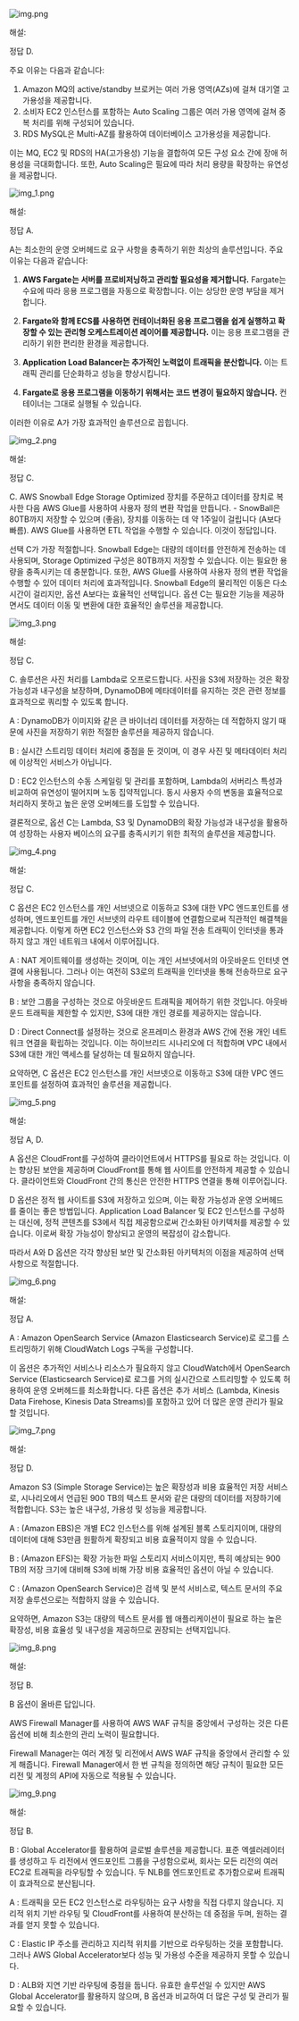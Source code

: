 ![img.png](images/13일차/img.png)

해설:

정답 D.

주요 이유는 다음과 같습니다:

1. Amazon MQ의 active/standby 브로커는 여러 가용 영역(AZs)에 걸쳐 대기열 고가용성을 제공합니다.
2. 소비자 EC2 인스턴스를 포함하는 Auto Scaling 그룹은 여러 가용 영역에 걸쳐 중복 처리를 위해 구성되어 있습니다.
3. RDS MySQL은 Multi-AZ를 활용하여 데이터베이스 고가용성을 제공합니다.

이는 MQ, EC2 및 RDS의 HA(고가용성) 기능을 결합하여 모든 구성 요소 간에 장애 허용성을 극대화합니다. 또한, Auto Scaling은 필요에 따라 처리 용량을 확장하는 유연성을 제공합니다.

![img_1.png](images/13일차/img_1.png)

해설:

정답 A.

A는 최소한의 운영 오버헤드로 요구 사항을 충족하기 위한 최상의 솔루션입니다. 주요 이유는 다음과 같습니다:

1. **AWS Fargate는 서버를 프로비저닝하고 관리할 필요성을 제거합니다.** Fargate는 수요에 따라 응용 프로그램을 자동으로 확장합니다. 이는 상당한 운영 부담을 제거합니다.

2. **Fargate와 함께 ECS를 사용하면 컨테이너화된 응용 프로그램을 쉽게 실행하고 확장할 수 있는 관리형 오케스트레이션 레이어를 제공합니다.** 이는 응용 프로그램을 관리하기 위한 편리한 환경을 제공합니다.

3. **Application Load Balancer는 추가적인 노력없이 트래픽을 분산합니다.** 이는 트래픽 관리를 단순화하고 성능을 향상시킵니다.

4. **Fargate로 응용 프로그램을 이동하기 위해서는 코드 변경이 필요하지 않습니다.** 컨테이너는 그대로 실행될 수 있습니다.

이러한 이유로 A가 가장 효과적인 솔루션으로 꼽힙니다.

![img_2.png](images/13일차/img_2.png)

해설:

정답 C.

C. AWS Snowball Edge Storage Optimized 장치를 주문하고 데이터를 장치로 복사한 다음 AWS Glue를 사용하여 사용자 정의 변환 작업을 만듭니다. - SnowBall은 80TB까지 저장할 수 있으며 (좋음), 장치를 이동하는 데 약 1주일이 걸립니다 (A보다 빠름). AWS Glue를 사용하면 ETL 작업을 수행할 수 있습니다. 이것이 정답입니다.

선택 C가 가장 적절합니다. Snowball Edge는 대량의 데이터를 안전하게 전송하는 데 사용되며, Storage Optimized 구성은 80TB까지 저장할 수 있습니다. 이는 필요한 용량을 충족시키는 데 충분합니다. 또한, AWS Glue를 사용하여 사용자 정의 변환 작업을 수행할 수 있어 데이터 처리에 효과적입니다. Snowball Edge의 물리적인 이동은 다소 시간이 걸리지만, 옵션 A보다는 효율적인 선택입니다. 옵션 C는 필요한 기능을 제공하면서도 데이터 이동 및 변환에 대한 효율적인 솔루션을 제공합니다.

![img_3.png](images/13일차/img_3.png)

해설:

정답 C.

C. 솔루션은 사진 처리를 Lambda로 오프로드합니다. 사진을 S3에 저장하는 것은 확장 가능성과 내구성을 보장하며, DynamoDB에 메타데이터를 유지하는 것은 관련 정보를 효과적으로 쿼리할 수 있도록 합니다.

A : DynamoDB가 이미지와 같은 큰 바이너리 데이터를 저장하는 데 적합하지 않기 때문에 사진을 저장하기 위한 적절한 솔루션을 제공하지 않습니다.

B : 실시간 스트리밍 데이터 처리에 중점을 둔 것이며, 이 경우 사진 및 메타데이터 처리에 이상적인 서비스가 아닙니다.

D : EC2 인스턴스의 수동 스케일링 및 관리를 포함하며, Lambda의 서버리스 특성과 비교하여 유연성이 떨어지며 노동 집약적입니다. 동시 사용자 수의 변동을 효율적으로 처리하지 못하고 높은 운영 오버헤드를 도입할 수 있습니다.

결론적으로, 옵션 C는 Lambda, S3 및 DynamoDB의 확장 가능성과 내구성을 활용하여 성장하는 사용자 베이스의 요구를 충족시키기 위한 최적의 솔루션을 제공합니다.

![img_4.png](images/13일차/img_4.png)

해설:

정답 C.

C 옵션은 EC2 인스턴스를 개인 서브넷으로 이동하고 S3에 대한 VPC 엔드포인트를 생성하며, 엔드포인트를 개인 서브넷의 라우트 테이블에 연결함으로써 직관적인 해결책을 제공합니다. 이렇게 하면 EC2 인스턴스와 S3 간의 파일 전송 트래픽이 인터넷을 통과하지 않고 개인 네트워크 내에서 이루어집니다.

A : NAT 게이트웨이를 생성하는 것이며, 이는 개인 서브넷에서의 아웃바운드 인터넷 연결에 사용됩니다. 그러나 이는 여전히 S3로의 트래픽을 인터넷을 통해 전송하므로 요구 사항을 충족하지 않습니다.

B : 보안 그룹을 구성하는 것으로 아웃바운드 트래픽을 제어하기 위한 것입니다. 아웃바운드 트래픽을 제한할 수 있지만, S3에 대한 개인 경로를 제공하지는 않습니다.

D : Direct Connect를 설정하는 것으로 온프레미스 환경과 AWS 간에 전용 개인 네트워크 연결을 확립하는 것입니다. 이는 하이브리드 시나리오에 더 적합하며 VPC 내에서 S3에 대한 개인 액세스를 달성하는 데 필요하지 않습니다.

요약하면, C 옵션은 EC2 인스턴스를 개인 서브넷으로 이동하고 S3에 대한 VPC 엔드포인트를 설정하여 효과적인 솔루션을 제공합니다.

![img_5.png](images/13일차/img_5.png)

해설:

정답 A, D.

A 옵션은 CloudFront를 구성하여 클라이언트에서 HTTPS를 필요로 하는 것입니다. 이는 향상된 보안을 제공하며 CloudFront를 통해 웹 사이트를 안전하게 제공할 수 있습니다. 클라이언트와 CloudFront 간의 통신은 안전한 HTTPS 연결을 통해 이루어집니다.

D 옵션은 정적 웹 사이트를 S3에 저장하고 있으며, 이는 확장 가능성과 운영 오버헤드를 줄이는 좋은 방법입니다. Application Load Balancer 및 EC2 인스턴스를 구성하는 대신에, 정적 콘텐츠를 S3에서 직접 제공함으로써 간소화된 아키텍처를 제공할 수 있습니다. 이로써 확장 가능성이 향상되고 운영의 복잡성이 감소합니다.

따라서 A와 D 옵션은 각각 향상된 보안 및 간소화된 아키텍처의 이점을 제공하여 선택 사항으로 적절합니다.

![img_6.png](images/13일차/img_6.png)

해설:

정답 A.

A : Amazon OpenSearch Service (Amazon Elasticsearch Service)로 로그를 스트리밍하기 위해 CloudWatch Logs 구독을 구성합니다.

이 옵션은 추가적인 서비스나 리소스가 필요하지 않고 CloudWatch에서 OpenSearch Service (Elasticsearch Service)로 로그를 거의 실시간으로 스트리밍할 수 있도록 허용하여 운영 오버헤드를 최소화합니다. 다른 옵션은 추가 서비스 (Lambda, Kinesis Data Firehose, Kinesis Data Streams)를 포함하고 있어 더 많은 운영 관리가 필요할 것입니다.

![img_7.png](images/13일차/img_7.png)

해설:

정답 D.

Amazon S3 (Simple Storage Service)는 높은 확장성과 비용 효율적인 저장 서비스로, 시나리오에서 언급된 900 TB의 텍스트 문서와 같은 대량의 데이터를 저장하기에 적합합니다. S3는 높은 내구성, 가용성 및 성능을 제공합니다.

A : (Amazon EBS)은 개별 EC2 인스턴스를 위해 설계된 블록 스토리지이며, 대량의 데이터에 대해 S3만큼 원활하게 확장되고 비용 효율적이지 않을 수 있습니다.

B : (Amazon EFS)는 확장 가능한 파일 스토리지 서비스이지만, 특히 예상되는 900 TB의 저장 크기에 대비해 S3에 비해 가장 비용 효율적인 옵션이 아닐 수 있습니다.

C : (Amazon OpenSearch Service)은 검색 및 분석 서비스로, 텍스트 문서의 주요 저장 솔루션으로는 적합하지 않을 수 있습니다.

요약하면, Amazon S3는 대량의 텍스트 문서를 웹 애플리케이션이 필요로 하는 높은 확장성, 비용 효율성 및 내구성을 제공하므로 권장되는 선택지입니다.

![img_8.png](images/13일차/img_8.png)

해설:

정답 B.

B 옵션이 올바른 답입니다.

AWS Firewall Manager를 사용하여 AWS WAF 규칙을 중앙에서 구성하는 것은 다른 옵션에 비해 최소한의 관리 노력이 필요합니다.

Firewall Manager는 여러 계정 및 리전에서 AWS WAF 규칙을 중앙에서 관리할 수 있게 해줍니다. Firewall Manager에서 한 번 규칙을 정의하면 해당 규칙이 필요한 모든 리전 및 계정의 API에 자동으로 적용될 수 있습니다.

![img_9.png](images/13일차/img_9.png)

해설:

정답 B.

B : Global Accelerator를 활용하여 글로벌 솔루션을 제공합니다. 표준 엑셀러레이터를 생성하고 두 리전에서 엔드포인트 그룹을 구성함으로써, 회사는 모든 리전의 여러 EC2로 트래픽을 라우팅할 수 있습니다. 두 NLB를 엔드포인트로 추가함으로써 트래픽이 효과적으로 분산됩니다.

A : 트래픽을 모든 EC2 인스턴스로 라우팅하는 요구 사항을 직접 다루지 않습니다. 지리적 위치 기반 라우팅 및 CloudFront를 사용하여 분산하는 데 중점을 두며, 원하는 결과를 얻지 못할 수 있습니다.

C : Elastic IP 주소를 관리하고 지리적 위치를 기반으로 라우팅하는 것을 포함합니다. 그러나 AWS Global Accelerator보다 성능 및 가용성 수준을 제공하지 못할 수 있습니다.

D : ALB와 지연 기반 라우팅에 중점을 둡니다. 유효한 솔루션일 수 있지만 AWS Global Accelerator를 활용하지 않으며, B 옵션과 비교하여 더 많은 구성 및 관리가 필요할 수 있습니다.